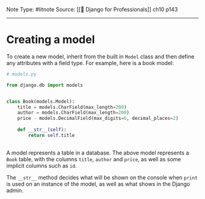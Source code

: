Note Type: #litnote
Source: [[📖 Django for Professionals]] ch10 p143

---
# Creating a model
To create a new model, inherit from the built in `Model` class and then define any attributes with a field type. For example, here is a book model:
```python
# models.py

from django.db import models


class Book(models.Model):
	title = models.CharField(max_length=200)
	author = models.CharField(max_length=200)
	price - models.DecimalField(max_digits=6, decimal_places=2)
	
	def __str__(self):
		return self.title
		
```

A model represents a table in a database. The above model represents a `Book` table, with the columns `title`, `author` and `price`, as well as some implicit columns such as `id`.

The `__str__` method decides what will be shown on the console when `print` is used on an instance of the model, as well as what shows in the Django admin.